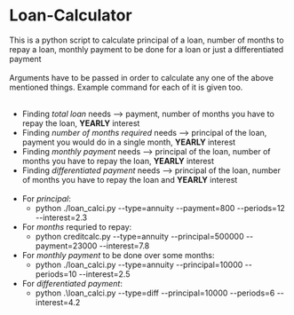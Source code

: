 # Loan-Calculator
This is a python script to calculate principal of a loan, number of months to repay a loan, monthly payment to be done for a loan or just a differentiated payment
<br /> <br />
Arguments have to be passed in order to calculate any one of the above mentioned things. Example command for each of it is given too.<br />
<br />
* Finding *total loan* needs --> payment, number of months you have to repay the loan, **YEARLY** interest
* Finding *number of months required* needs --> principal of the loan, payment you would do in a single month, **YEARLY** interest
* Finding *monthly payment* needs --> principal of the loan, number of months you have to repay the loan, **YEARLY** interest
* Finding *differentiated payment* needs --> principal of the loan, number of months you have to repay the loan and **YEARLY** interest
<br /><br />
* For *principal*:
  * python ./loan_calci.py --type=annuity --payment=800 --periods=12 --interest=2.3
* For *months* requried to repay:
  * python creditcalc.py --type=annuity --principal=500000 --payment=23000 --interest=7.8
* For *monthly payment* to be done over some months:
  * python ./loan_calci.py --type=annuity --principal=10000 --periods=10 --interest=2.5
* For *differentiated payment*:
  * python .\loan_calci.py --type=diff --principal=10000 --periods=6 --interest=4.2
 

